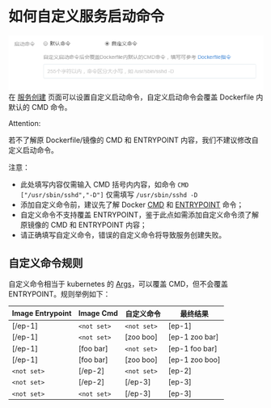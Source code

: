 # 如何自定义服务启动命令

![](../image/创建服务-启动命令.png)
在 [服务创建](http://support.c.163.com/wiki/md.html#!计算服务/容器服务/使用指南/创建无状态服务.md) 页面可以设置自定义启动命令，自定义启动命令会覆盖 Dockerfile 内默认的 CMD 命令。

<span>Attention:</span><div class="alertContent">若不了解原 Dockerfile/镜像的 CMD 和 ENTRYPOINT 内容，我们不建议修改自定义启动命令。</div>

注意：

* 此处填写内容仅需输入 CMD 括号内内容，如命令 `CMD ["/usr/sbin/sshd","-D"]` 仅需填写 `/usr/sbin/sshd -D`
* 添加自定义命令前，建议先了解 Docker [CMD](https://docs.docker.com/engine/reference/builder/#cmd) 和 [ENTRYPOINT](https://docs.docker.com/engine/reference/builder/#entrypoint) 命令；
* 自定义命令不支持覆盖 ENTRYPOINT，鉴于此点如需添加自定义命令须了解原镜像的 CMD 和 ENTRYPOINT 内容；
* 请正确填写自定义命令，错误的自定义命令将导致服务创建失败。

## 自定义命令规则
自定义命令相当于 kubernetes 的 [Args](http://kubernetes.io/docs/user-guide/containers/#containers-and-commands)，可以覆盖 CMD，但不会覆盖 ENTRYPOINT。规则举例如下：

| Image Entrypoint |  Image Cmd   |  自定义命令  |    最终结果    |
|------------------|--------------|--------------|----------------|
| [/ep-1]          | `<not set> ` | `<not set> ` | [ep-1]         |
| [/ep-1]          | `<not set> ` | [zoo boo]    | [ep-1 zoo bar] |
| [/ep-1]          | [foo bar]    | `<not set>`  | [ep-1 foo bar] |
| [/ep-1]          | [foo bar]    | [zoo boo]    | [ep-1 zoo boo] |
| `<not set> `     | [/ep-2]      | `<not set>`  | [ep-2]         |
| `<not set> `     | [/ep-2]      | [/ep-3]      | [ep-3]         |
| `<not set> `     | `<not set>`  | [/ep-3]      | [ep-3]         |

